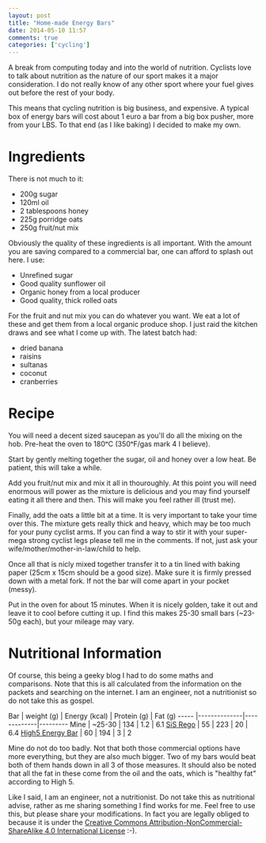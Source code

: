 ```yaml
---
layout: post
title: "Home-made Energy Bars"
date: 2014-05-10 11:57
comments: true
categories: ['cycling']
---
```

A break from computing today and into the world of nutrition. Cyclists love to talk about nutrition as the nature of our sport makes it a major consideration. I do not really know of any other sport where your fuel gives out before the rest of your body.
<!-- more -->

This means that cycling nutrition is big business, and expensive. A typical box of energy bars will cost about 1 euro a bar from a big box pusher, more from your LBS. To that end (as I like baking) I decided to make my own.

# Ingredients

There is not much to it:

- 200g sugar
- 120ml oil
- 2 tablespoons honey
- 225g porridge oats
- 250g fruit/nut mix

Obviously the quality of these ingredients is all important. With the amount you are saving compared to a commercial bar, one can afford to splash out here. I use:

- Unrefined sugar
- Good quality sunflower oil
- Organic honey from a local producer
- Good quality, thick rolled oats

For the fruit and nut mix you can do whatever you want. We eat a lot of these and get them from a local organic produce shop. I just raid the kitchen draws and see what I come up with. The latest batch had:

- dried banana
- raisins
- sultanas
- coconut
- cranberries

# Recipe

You will need a decent sized saucepan as you'll do all the mixing on the hob. Pre-heat the oven to 180ᵒC (350ᵒF/gas mark 4 I believe).

Start by gently melting together the sugar, oil and honey over a low heat. Be patient, this will take a while.

Add you fruit/nut mix and mix it all in thouroughly. At this point you will need enormous will power as the mixture is delicious and you may find yourself eating it all there and then. This will make you feel rather ill (trust me).

Finally, add the oats a little bit at a time. It is very important to take your time over this. The mixture gets really thick and heavy, which may be too much for your puny cyclist arms. If you can find a way to stir it with your super-mega strong cyclist legs please tell me in the comments. If not, just ask your wife/mother/mother-in-law/child to help.

Once all that is nicly mixed together transfer it to a tin lined with baking paper (25cm x 15cm should be a good size). Make sure it is firmly pressed down with a metal fork. If not the bar will come apart in your pocket (messy).

Put in the oven for about 15 minutes. When it is nicely golden, take it out and leave it to cool before cutting it up. I find this makes 25-30 small bars (~23-50g each), but your mileage may vary.

# Nutritional Information

Of course, this being a geeky blog I had to do some maths and comparisons. Note that this is all calculated from the information on the packets and searching on the internet. I am an engineer, not a nutritionist so do not take this as gospel.

 Bar | weight (g) | Energy (kcal) | Protein (g) | Fat (g) 
----- |--------------|-------------|---------
 Mine | ~25-30 | 134          | 1.2         | 6.1
 [SiS Rego](http://www.scienceinsport.com/sis-products/sis-rego-range/sis-rego-protein/sis-rego-protein-bar-choc-peanut-55g/) | 55 | 223 | 20 | 6.4 
 [High5 Energy Bar](http://highfive.co.uk/product/energy/energybar) | 60 | 194 | 3 | 2 

Mine do not do too badly. Not that both those commercial options have more everything, but they are also much bigger. Two of my bars would beat both of them hands down in all 3 of those measures. It should also be noted that all the fat in these come from the oil and the oats, which is "healthy fat" according to High 5.

Like I said, I am an engineer, not a nutritionist. Do not take this as nutritional advise, rather as me sharing something I find works for me. Feel free to use this, but please share your modifications. In fact you are legally obliged to because it is under the [Creative Commons Attribution-NonCommercial-ShareAlike 4.0 International License](http://creativecommons.org/licenses/by-nc-sa/4.0/) :-).
